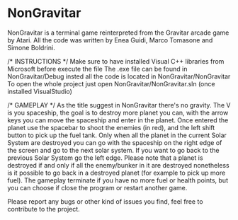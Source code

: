 # NonGravitar
NonGravitar is a terminal game reinterpreted from the Gravitar arcade game by Atari.
All the code was written by Enea Guidi, Marco Tomasone and Simone Boldrini.

/*  INSTRUCTIONS  */
Make sure to have installed Visual C++ libraries from Microsoft before execute the file
The .exe file can be found in NonGravitar/Debug insted all the code is located in NonGravitar/NonGravitar
To open the whole project just open NonGravitar/NonGravitar.sln (once installed VisualStudio)

/*  GAMEPLAY  */
As the title suggest in NonGravitar there's no gravity.
The V is you spaceship, the goal is to destroy more planet you can, with the arrow keys you can move the spaceship and enter in the planet. 
Once entered the planet use the spacebar to shoot the enemies (in red), and the left shift button to pick up the fuel tank.
Only when all the planet in the current Solar System are destroyed you can go with the spaceship on the right edge of the screen and go to the next solar system. If you want to go back to the previous Solar System go the left edge.
Please note that a planet is destroyed if and only if all the enemy/bunker in it are destroyed nonetheless is it possible to go back in a
destroyed planet (for example to pick up more fuel).
The gameplay terminate if you have no more fuel or health points, but you can choose if close the program or restart another game.

Please report any bugs or other kind of issues you find, feel free to contribute to the project.
